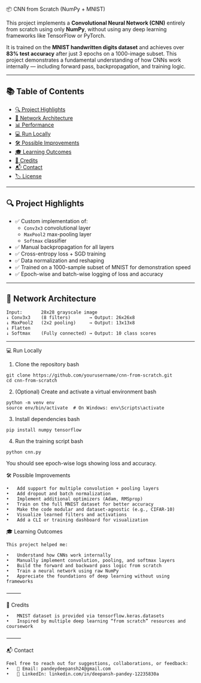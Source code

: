 📦 CNN from Scratch (NumPy + MNIST)

This project implements a **Convolutional Neural Network (CNN)** entirely from scratch using only **NumPy**, without using any deep learning frameworks like TensorFlow or PyTorch.

It is trained on the **MNIST handwritten digits dataset** and achieves over **83% test accuracy** after just 3 epochs on a 1000-image subset. This project demonstrates a fundamental understanding of how CNNs work internally — including forward pass, backpropagation, and training logic.

---

## 📚 Table of Contents

- [🔍 Project Highlights](#-project-highlights)
- [🧠 Network Architecture](#-network-architecture)
- [📊 Performance](#-performance)
- [💻 Run Locally](#-run-locally)
- [🛠️ Possible Improvements](#-possible-improvements)
- [🎓 Learning Outcomes](#-learning-outcomes)
- [📌 Credits](#-credits)
- [📬 Contact](#-contact)
- [🏷️ License](#-license)

---

## 🔍 Project Highlights

- ✅ Custom implementation of:
  - `Conv3x3` convolutional layer
  - `MaxPool2` max-pooling layer
  - `Softmax` classifier
- ✅ Manual backpropagation for all layers
- ✅ Cross-entropy loss + SGD training
- ✅ Data normalization and reshaping
- ✅ Trained on a 1000-sample subset of MNIST for demonstration speed
- ✅ Epoch-wise and batch-wise logging of loss and accuracy

---

## 🧠 Network Architecture

```text
Input:       28x28 grayscale image
↓ Conv3x3    (8 filters)       → Output: 26x26x8
↓ MaxPool2   (2x2 pooling)     → Output: 13x13x8
↓ Flatten
↓ Softmax    (Fully connected) → Output: 10 class scores
```
---
💻 Run Locally

1. Clone the repository
  bash
```text
git clone https://github.com/yourusername/cnn-from-scratch.git
cd cnn-from-scratch
```
2. (Optional) Create and activate a virtual environment
  bash
```text
python -m venv env
source env/bin/activate  # On Windows: env\Scripts\activate
```
3. Install dependencies
  bash
```text
pip install numpy tensorflow
```
4. Run the training script
  bash
```text
python cnn.py
```
You should see epoch-wise logs showing loss and accuracy.

🛠️ Possible Improvements

	•	Add support for multiple convolution + pooling layers
	•	Add dropout and batch normalization
	•	Implement additional optimizers (Adam, RMSprop)
	•	Train on the full MNIST dataset for better accuracy
	•	Make the code modular and dataset-agnostic (e.g., CIFAR-10)
	•	Visualize learned filters and activations
	•	Add a CLI or training dashboard for visualization
 
 🎓 Learning Outcomes
      
    This project helped me:
	
    •	Understand how CNNs work internally
  	•	Manually implement convolution, pooling, and softmax layers
  	•	Build the forward and backward pass logic from scratch
  	•	Train a neural network using raw NumPy
  	•	Appreciate the foundations of deep learning without using frameworks

⸻

📌 Credits

	•	MNIST dataset is provided via tensorflow.keras.datasets
	•	Inspired by multiple deep learning “from scratch” resources and coursework

⸻

📬 Contact
	
 	Feel free to reach out for suggestions, collaborations, or feedback:
	•	📧 Email: pandeydeepansh24@gmail.com
	•	🔗 LinkedIn: linkedin.com/in/deepansh-pandey-12235830a
